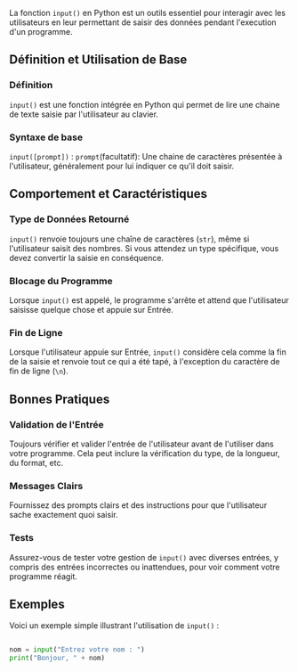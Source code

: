 La fonction ```input()``` en Python est un outils essentiel pour interagir avec les utilisateurs en leur permettant de saisir des données pendant l'execution d'un programme.

## Définition et Utilisation de Base

### Définition

```input()``` est une fonction intégrée en Python qui permet de lire une chaine de texte saisie par l'utilisateur au clavier.

### Syntaxe de base 

```input([prompt])``` :	```prompt```(facultatif):  Une chaine de caractères présentée à l'utilisateur, généralement pour lui indiquer ce qu'il doit saisir.



## Comportement et Caractéristiques

### Type de Données Retourné 

```input()``` renvoie toujours une chaîne de caractères (`str`), même si l'utilisateur saisit des nombres. Si vous attendez un type spécifique, vous devez convertir la saisie en conséquence.

### Blocage du Programme  

Lorsque ```input()```  est appelé, le programme s'arrête et attend que l'utilisateur saisisse quelque chose et appuie sur Entrée.

### Fin de Ligne  

Lorsque l'utilisateur appuie sur Entrée, `input()` considère cela comme la fin de la saisie et renvoie tout ce qui a été tapé, à l'exception du caractère de fin de ligne (`\n`).

## Bonnes Pratiques

### Validation de l'Entrée 

Toujours vérifier et valider l'entrée de l'utilisateur avant de l'utiliser dans votre programme. Cela peut inclure la vérification du type, de la longueur, du format, etc.

### Messages Clairs 

Fournissez des prompts clairs et des instructions pour que l'utilisateur sache exactement quoi saisir.

### Tests 

Assurez-vous de tester votre gestion de ```input()``` avec diverses entrées, y compris des entrées incorrectes ou inattendues, pour voir comment votre programme réagit.


## Exemples

Voici un exemple simple illustrant l'utilisation de ```input()``` :

```python

nom = input("Entrez votre nom : ")
print("Bonjour, " + nom)
```
 
